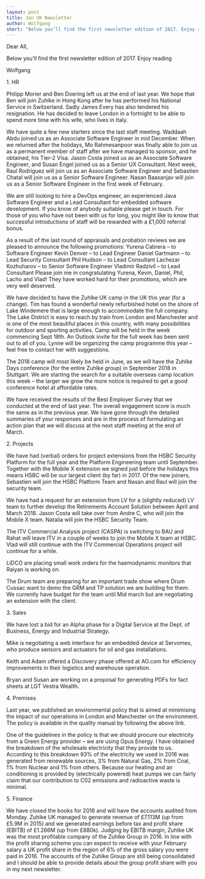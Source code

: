 ```yaml
---
layout: post
title: Jan UK Newsletter
author: Wolfgang
short: "Below you’ll find the first newsletter edition of 2017. Enjoy reading"
---
```

Dear All,

Below you’ll find the first newsletter edition of 2017. Enjoy reading

Wolfgang

1\. HR

Philipp Morier and Ben Doering left us at the end of last year. We hope that Ben will join Zuhlke in Hong Kong after he has performed his National Service in Switzerland. Sadly James Every has also tendered his resignation. He has decided to leave London in a fortnight to be able to spend more time with his wife, who lives in Italy.
<!--break-->
We have quite a few new starters since the last staff meeting. Waddaah Abdu joined us as an Associate Software Engineer in mid December. When we returned after the holidays, Mo Rahmesanpoor was finally able to join us as a permanent member of staff after we have managed to sponsor, and he obtained, his Tier-2 Visa. Jason Costa joined us as an Associate Software Engineer, and Susan Engel joined us as a Senior UX Consultant. Next week, Raul Rodriguez will join us as an Associate Software Engineer and Sebastien Chatal will join us as a Senior Software Engineer. Nasan Baasanjav will join us as a Senior Software Engineer in the first week of February.

We are still looking to hire a DevOps engineer, an experienced Java Software Engineer and a Lead Consultant for embedded software development. If you know of anybody suitable please get in touch. For those of you who have not been with us for long, you might like to know that successful introductions of staff will be rewarded with a £1,000 referral bonus.

As a result of the last round of appraisals and probation reviews we are pleased to announce the following promotions:
Yurena Cabrera – to Software Engineer
Kevin Denver – to Lead Engineer
Daniel Gartmann – to Lead Security Consultant
Phil Hudson – to Lead Consultant
Lachezar Kozhuharov – to Senior Software Engineer
Vladimir Radzivil – to Lead Consultant
Please join me in congratulating Yurena, Kevin, Daniel, Phil, Lacho and Vlad! They have worked hard for their promotions, which are very well deserved.

We have decided to have the Zuhlke UK camp in the UK this year (for a change). Tim has found a wonderful newly refurbished hotel on the shore of Lake Windemere that is large enough to accommodate the full company. The Lake District is easy to reach by train from London and Manchester and is one of the most beautiful places in this country, with many possibilities for outdoor and sporting activities. Camp will be held in the week commencing Sept 18th. An Outlook invite for the full week has been sent out to all of you. Lynne will be organizing the camp programme this year – feel free to contact her with suggestions.

The 2018 camp will most likely be held in June, as we will have the Zuhlke Days conference (for the entire Zuhlke group) in September 2018 in Stuttgart. We are starting the search for a suitable overseas camp location this week – the larger we grow the more notice is required to get a good conference hotel at affordable rates.

We have received the results of the Best Employer Survey that we conducted at the end of last year. The overall engagement score is much the same as in the previous year. We have gone through the detailed summaries of your responses and are in the process of formulating an action plan that we will discuss at the next staff meeting at the end of March.


2\. Projects

We have had (verbal) orders for project extensions from the HSBC Security Platform for the full year and the Platform Engineering team until September. Together with the Mobile X extension we signed just before the holidays this means HSBC will be our largest client (by far) in 2017. Of the new joiners, Sebastien will join the HSBC Platform Team and Nasan and Raul will join the security team.

We have had a request for an extension from LV for a (slightly reduced) LV team to further develop the Retirements Account Solution between April and March 2018. Jason Costa will take over from Andre C, who will join the Mobile X team. Natalia will join the HSBC Security Team.

The ITV Commercial Analysis project (CASPA) is switching to BAU and Rahat will leave ITV in a couple of weeks to join the Mobile X team at HSBC. Vlad will still continue with the ITV Commercial Operations project will continue for a while.

LiDCO are placing small work orders for the haemodynamic monitors that Raiyan is working on.

The Drum team are preparing for an important trade show where Drum Cussac want to demo the GRM and TP solution we are building for them. We currently have budget for the team until Mid march but are negotiating an extension with the client.


3\. Sales

We have lost a bid for an Alpha phase for a Digital Service at the Dept. of Business, Energy and Industrial Strategy.

Mike is negotiating a web interface for an embedded device at Servomex, who produce sensors and actuators for oil and gas installations.

Keith and Adam offered a Discovery phase offered at AO.com for efficiency improvements in their logistics and warehouse operation.

Bryan and Susan are working on a proposal for generating PDFs for fact sheets at LGT Vestra Wealth.


4\. Premises

Last year, we published an environmental policy that is aimed at minimising the impact of our operations in London and Manchester on the environment. The policy is available in the quality manual by following the above link.

One of the guidelines in the policy is that we should procure our electricity from a Green Energy provider – we are using Opus Energy. I have obtained the breakdown of the wholesale electricity that they provide to us. According to this breakdown 93% of the electricity we used in 2016 was generated from renewable sources, 3% from Natural Gas, 2% from Coal, 1% from Nuclear and 1% from others. Because our heating and air conditioning is provided by (electrically powered) heat pumps we can fairly claim that our contribution to C02 emissions and radioactive waste is minimal.


5\. Finance

We have closed the books for 2016 and will have the accounts audited from Monday. Zuhlke UK managed to generate revenue of £7.113M (up from £5.9M in 2015) and we generated earnings before tax and profit share (EBITB) of £1.266M (up from £880k). Judging by EBITB margin, Zuhlke UK was the most profitable company of the Zuhlke Group in 2016. In line with the profit sharing scheme you can expect to receive with your February salary a UK profit share in the region of 6% of the gross salary you were paid in 2016. The accounts of the Zuhlke Group are still being consolidated and I should be able to provide details about the group profit share with you in my next newsletter.
